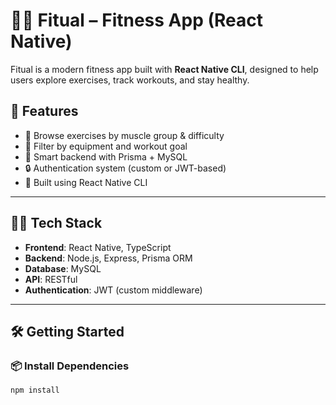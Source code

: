 # 🏋️‍♀️ Fitual – Fitness App (React Native)

Fitual is a modern fitness app built with **React Native CLI**, designed to help users explore exercises, track workouts, and stay healthy.

## 🚀 Features

- 🏃 Browse exercises by muscle group & difficulty
- 🎯 Filter by equipment and workout goal
- 🧠 Smart backend with Prisma + MySQL
- 🔒 Authentication system (custom or JWT-based)
- 📱 Built using React Native CLI

---

## 🧑‍💻 Tech Stack

- **Frontend**: React Native, TypeScript
- **Backend**: Node.js, Express, Prisma ORM
- **Database**: MySQL
- **API**: RESTful
- **Authentication**: JWT (custom middleware)

---

## 🛠️ Getting Started

### 📦 Install Dependencies

```sh
npm install
```

